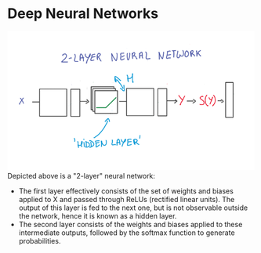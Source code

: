 # Deep Neural Networks #

![2_layer_neural_net](2_layer_neural_net.png)  
Depicted above is a "2-layer" neural network:
- The first layer effectively consists of the set of weights and biases applied to X and passed through ReLUs (rectified linear units). The output of this layer is fed to the next one, but is not observable outside the network, hence it is known as a hidden layer.
- The second layer consists of the weights and biases applied to these intermediate outputs, followed by the softmax function to generate probabilities.

